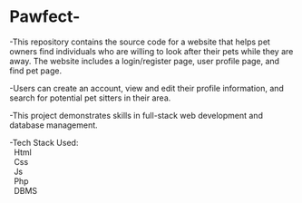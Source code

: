 # Pawfect-

-This repository contains the source code for a website that helps pet owners find individuals who are willing to look after their pets while they are away.
The website includes a login/register page, user profile page, and find pet page.<br>

-Users can create an account, view and edit their profile information, and search for potential pet sitters in their area.<br>

-This project demonstrates skills in full-stack web development and database management.<br>

-Tech Stack Used: <br>
&nbsp; Html <br>
&nbsp; Css <br>
&nbsp; Js <br>
&nbsp; Php <br>
&nbsp; DBMS
